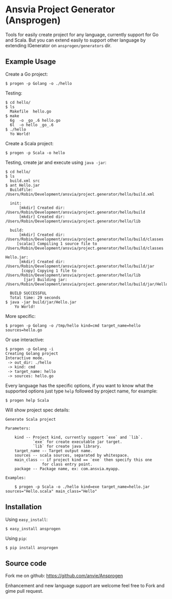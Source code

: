 Ansvia Project Generator (Ansprogen)
======================================

Tools for easily create project for any language, currently support for Go and Scala.
But you can extend easily to support other language by extending IGenerator on `ansprogen/generators` dir.

Example Usage
---------------

Create a Go project:

	$ progen -p Golang -o ./hello

Testing:

	$ cd hello/
	$ ls
	  Makefile	hello.go
	$ make
	  6g  -o _go_.6 hello.go
	  6l  -o hello _go_.6
	$ ./hello
	  Yo World!

Create a Scala project:

	$ progen -p Scala -o hello

Testing, create jar and execute using `java -jar`:

	$ cd hello/
	$ ls
	  build.xml	src
	$ ant Hello.jar
	  Buildfile: /Users/Robin/Development/ansvia/project.generator/hello/build.xml

	  init:
	      [mkdir] Created dir: /Users/Robin/Development/ansvia/project.generator/hello/build
	      [mkdir] Created dir: /Users/Robin/Development/ansvia/project.generator/hello/lib

	  build:
	      [mkdir] Created dir: /Users/Robin/Development/ansvia/project.generator/hello/build/classes
	     [scalac] Compiling 1 source file to /Users/Robin/Development/ansvia/project.generator/hello/build/classes

  	Hello.jar:
	      [mkdir] Created dir: /Users/Robin/Development/ansvia/project.generator/hello/build/jar
	       [copy] Copying 1 file to /Users/Robin/Development/ansvia/project.generator/hello/lib
	        [jar] Building jar: /Users/Robin/Development/ansvia/project.generator/hello/build/jar/Hello.jar

	  BUILD SUCCESSFUL
	  Total time: 29 seconds
	$ java -jar build/jar/Hello.jar 
	    Yo World!

More specific:

	$ progen -p Golang -o /tmp/hello kind=cmd target_name=hello sources=hello.go

Or use interactive:

	$ progen -p Golang -i
	Creating Golang project
	Interactive mode.
	 -> out_dir: ./hello
	 -> kind: cmd
	 -> target_name: hello
	 -> sources: hello.go

Every language has the specific options, if you want to know what the supported options just type `help` followed by project name,
for example:

	$ progen help Scala

Will show project spec details:

	Generate Scala project

	Parameters:

		kind -- Project kind, currently support `exe` and `lib`.
				`exe` for create executable jar target.
				`lib` for create java library.
		target_name -- Target output name.
		sources -- scala sources, separated by whitespace.
		main_class -- if project kind == `exe` then specify this one
					for class entry point.
		package -- Package name, ex: com.ansvia.myapp.

	Examples:

		$ progen -p Scala -o ./hello kind=exe target_name=hello.jar sources="Hello.scala" main_class="Hello"


Installation
-------------

Using `easy_install`:

    $ easy_install ansprogen

Using `pip`:

	$ pip install ansprogen
	
Source code
-------------

Fork me on github: https://github.com/anvie/Ansprogen

Enhancement and new language support are welcome feel free to Fork and gime pull request.


